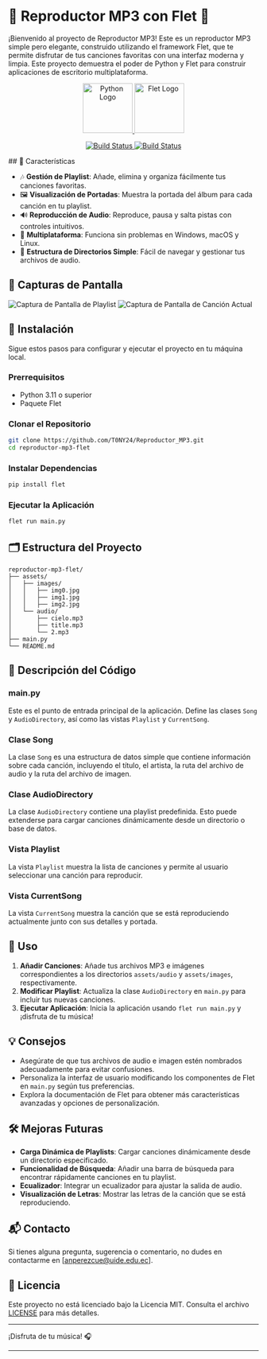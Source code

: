 # 🎵 Reproductor MP3 con Flet 🎵
¡Bienvenido al proyecto de Reproductor MP3! Este es un reproductor MP3 simple pero elegante, construido utilizando el framework Flet, que te permite disfrutar de tus canciones favoritas con una interfaz moderna y limpia. Este proyecto demuestra el poder de Python y Flet para construir aplicaciones de escritorio multiplataforma.

<p align="center">
    <a href="https://www.python.org/">
        <img src="https://th.bing.com/th/id/OIP.EDJ9xoErBbZqK2tExVoJfAAAAA?rs=1&pid=ImgDetMain" alt="Python Logo" width="100">
    </a>
    <a href="https://flet.io/">
        <img src="https://avatars.githubusercontent.com/u/102273996?v=4" alt="Flet Logo" width="100">
    </a>  
</p>
<p align="center">
    <a href="https://travis-ci.org/joemccann/dillinger">
        <img src="https://travis-ci.org/joemccann/dillinger.svg?branch=master" alt="Build Status">
    </a>
    <a href="https://travis-ci.org/joemccann/dillinger">
        <img src="https://travis-ci.org/joemccann/dillinger.svg?branch=master" alt="Build Status">
    </a>
</p>
## 🌟 Características

- 🎶 **Gestión de Playlist**: Añade, elimina y organiza fácilmente tus canciones favoritas.
- 🖼️ **Visualización de Portadas**: Muestra la portada del álbum para cada canción en tu playlist.
- 🔊 **Reproducción de Audio**: Reproduce, pausa y salta pistas con controles intuitivos.
- 🚀 **Multiplataforma**: Funciona sin problemas en Windows, macOS y Linux.
- 📂 **Estructura de Directorios Simple**: Fácil de navegar y gestionar tus archivos de audio.

## 📸 Capturas de Pantalla
![Captura de Pantalla de Playlist](assets/screenshots/playlist.png)
![Captura de Pantalla de Canción Actual](assets/screenshots/current_song.png)

## 🔧 Instalación

Sigue estos pasos para configurar y ejecutar el proyecto en tu máquina local.

### Prerrequisitos

- Python 3.11 o superior
- Paquete Flet

### Clonar el Repositorio

```bash
git clone https://github.com/T0NY24/Reproductor_MP3.git
cd reproductor-mp3-flet
```

### Instalar Dependencias

```bash
pip install flet
```

### Ejecutar la Aplicación

```bash
flet run main.py
```

## 🗂️ Estructura del Proyecto

```
reproductor-mp3-flet/
├── assets/
│   ├── images/
│   │   ├── img0.jpg
│   │   ├── img1.jpg
│   │   ├── img2.jpg
│   └── audio/
│       ├── cielo.mp3
│       ├── title.mp3
│       └── 2.mp3
├── main.py
└── README.md
```

## 📜 Descripción del Código

### main.py

Este es el punto de entrada principal de la aplicación. Define las clases `Song` y `AudioDirectory`, así como las vistas `Playlist` y `CurrentSong`.

### Clase Song

La clase `Song` es una estructura de datos simple que contiene información sobre cada canción, incluyendo el título, el artista, la ruta del archivo de audio y la ruta del archivo de imagen.

### Clase AudioDirectory

La clase `AudioDirectory` contiene una playlist predefinida. Esto puede extenderse para cargar canciones dinámicamente desde un directorio o base de datos.

### Vista Playlist

La vista `Playlist` muestra la lista de canciones y permite al usuario seleccionar una canción para reproducir.

### Vista CurrentSong

La vista `CurrentSong` muestra la canción que se está reproduciendo actualmente junto con sus detalles y portada.

## 🚀 Uso

1. **Añadir Canciones**: Añade tus archivos MP3 e imágenes correspondientes a los directorios `assets/audio` y `assets/images`, respectivamente.
2. **Modificar Playlist**: Actualiza la clase `AudioDirectory` en `main.py` para incluir tus nuevas canciones.
3. **Ejecutar Aplicación**: Inicia la aplicación usando `flet run main.py` y ¡disfruta de tu música!

## 💡 Consejos

- Asegúrate de que tus archivos de audio e imagen estén nombrados adecuadamente para evitar confusiones.
- Personaliza la interfaz de usuario modificando los componentes de Flet en `main.py` según tus preferencias.
- Explora la documentación de Flet para obtener más características avanzadas y opciones de personalización.

## 🛠️ Mejoras Futuras

- **Carga Dinámica de Playlists**: Cargar canciones dinámicamente desde un directorio especificado.
- **Funcionalidad de Búsqueda**: Añadir una barra de búsqueda para encontrar rápidamente canciones en tu playlist.
- **Ecualizador**: Integrar un ecualizador para ajustar la salida de audio.
- **Visualización de Letras**: Mostrar las letras de la canción que se está reproduciendo.

## 📬 Contacto

Si tienes alguna pregunta, sugerencia o comentario, no dudes en contactarme en [anperezcue@uide.edu.ec].

## 📜 Licencia

Este proyecto no está licenciado bajo la Licencia MIT. Consulta el archivo [LICENSE](LICENSE) para más detalles.

---

¡Disfruta de tu música! 🎧

---

